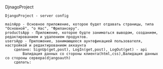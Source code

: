 DjnagoProject

    DjangoProject - server config 
    
    mainApp - Основное приложение, которое будет отдавать страницы, типа "Основной", "о Нас", "Фрилансеру".
    productsApp - Приложение, которое будте заниматься выводом, созданием, редактированием и удалением продуктов.
    usersApp - Приложение, занимающееся аунтефикацией пользователя, настройкой и редактированием аккаунта
        сделано: SignUp(get,post), LogIn(get,post), LogOut(get) - api
            Валидация данных со стороны клиента(html,css),Валидация данных со стороны сервера(djangoauth)
        сделать: